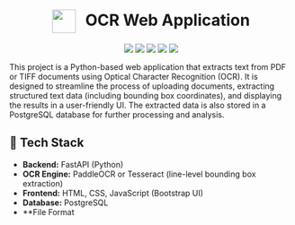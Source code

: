 <h1 align="center">
  <img src="./static/favicon.ico" width="42" height="42" style="vertical-align: middle; margin-right: 10px;" />
  <span style="font-size: 28px; font-weight: bold;">OCR Web Application</span>
</h1>

<p align="center">
  <img src="https://img.shields.io/badge/Python-3.10%2B-blue.svg" />
  <img src="https://img.shields.io/badge/FastAPI-0.100%2B-brightgreen.svg" />
  <img src="https://img.shields.io/badge/OCR-Tesseract-orange" />
  <img src="https://img.shields.io/badge/Database-PostgreSQL-blue" />
  <img src="https://img.shields.io/badge/docker-image-blue?logo=docker" />
</p>


This project is a Python-based web application that extracts text from PDF or TIFF documents using Optical Character Recognition (OCR). It is designed to streamline the process of uploading documents, extracting structured text data (including bounding box coordinates), and displaying the results in a user-friendly UI. The extracted data is also stored in a PostgreSQL database for further processing and analysis.

## 🔧 Tech Stack

- **Backend:** FastAPI (Python)
- **OCR Engine:** PaddleOCR or Tesseract (line-level bounding box extraction)
- **Frontend:** HTML, CSS, JavaScript (Bootstrap UI)
- **Database:** PostgreSQL
- **File Format